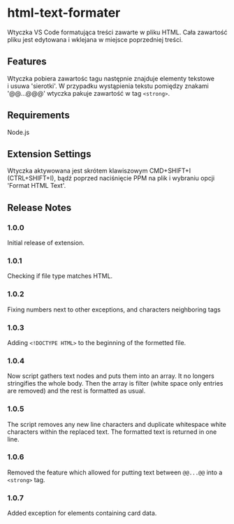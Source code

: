 # html-text-formater

Wtyczka VS Code formatująca treści zawarte w pliku HTML. Cała zawartość pliku jest edytowana i&nbsp;wklejana w&nbsp;miejsce poprzedniej treści.

## Features

Wtyczka pobiera zawartośc tagu <body> następnie znajduje elementy tekstowe i&nbsp;usuwa 'sierotki'. W przypadku wystąpienia tekstu pomiędzy znakami '@@...@@@' wtyczka pakuje zawartość w tag `<strong>`.

## Requirements

Node.js

## Extension Settings

Wtyczka aktywowana jest skrótem klawiszowym CMD+SHIFT+I (CTRL+SHIFT+I), bądź poprzed naciśnięcie PPM na plik i wybraniu opcji 'Format HTML Text'.

## Release Notes

### 1.0.0

Initial release of extension.

### 1.0.1

Checking if file type matches HTML.

### 1.0.2

Fixing numbers next to other exceptions, and characters neighboring tags

### 1.0.3

Adding `<!DOCTYPE HTML>` to the beginning of the formetted file.

### 1.0.4

Now script gathers text nodes and puts them into an array. It no longers stringifies the whole body.
Then the array is filter (white space only entries are removed) and the rest is formatted as usual.

### 1.0.5

The script removes any new line characters and duplicate whitespace white characters within the replaced text.
The formatted text is returned in one line.

### 1.0.6

Removed the feature which allowed for putting text between `@@...@@` into a `<strong>` tag.
### 1.0.7

Added exception for elements containing card data.